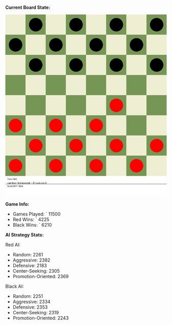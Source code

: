 
**Current Board State:**  
<!-- START_GIF -->
![Checkers Game](./checkers_game.gif)
<!-- END_GIF -->

**Game Info:**  
- Games Played: `<!-- GAMES_PLAYED --> 11500
- Red Wins: `<!-- RED_WINS --> 4225
- Black Wins: `<!-- BLACK_WINS --> 6210

<!-- AI_STATS -->
**AI Strategy Stats:**

Red AI:
- Random: 2261
- Aggressive: 2382
- Defensive: 2183
- Center-Seeking: 2305
- Promotion-Oriented: 2369

Black AI:
- Random: 2251
- Aggressive: 2334
- Defensive: 2353
- Center-Seeking: 2319
- Promotion-Oriented: 2243
